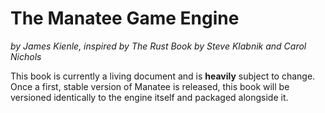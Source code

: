 # The Manatee Game Engine

*by James Kienle, inspired by The Rust Book by Steve Klabnik and Carol Nichols*

This book is currently a living document and is **heavily** subject to change. Once a first, stable
version of Manatee is released, this book will be versioned identically to the engine itself and
packaged alongside it.
